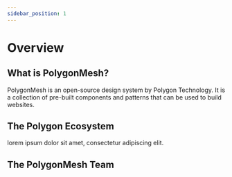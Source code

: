 ```yaml
---
sidebar_position: 1
---
```


# Overview

## What is PolygonMesh?

PolygonMesh is an open-source design system by Polygon Technology. It is a collection of pre-built components and patterns that can be used to build websites.

## The Polygon Ecosystem
lorem ipsum dolor sit amet, consectetur adipiscing elit.

## The PolygonMesh Team
